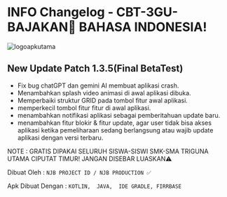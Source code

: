 # INFO Changelog - CBT-3GU-BAJAKAN🛑 BAHASA INDONESIA!

![logoapkutama](https://github.com/user-attachments/assets/2249fa6f-0242-4aca-b56b-09881f370e4f)

## New Update Patch 1.3.5(Final BetaTest)
- Fix bug chatGPT dan gemini AI membuat aplikasi crash.
- Menambahkan splash video animasi di awal aplikasi dibuka.
- Memperbaiki struktur GRID pada tombol fitur awal aplikasi.
- memperkecil tombol fitur fitur di awal aplikasi. 
- menambahkan notifikasi aplikasi sebagai pemberitahuan update baru. 
- menambahkan fitur blokir & fitur update, agar user tidak bisa akses aplikasi ketika pemeliharaan sedang berlangsung atau wajib update aplikasi dengan versi terbaru. 


NOTE : GRATIS DIPAKAI SELURUH SISWA-SISWI SMK-SMA TRIGUNA UTAMA CIPUTAT TIMUR!
JANGAN DISEBAR LUASKAN⚠️


Dibuat Oleh :
`NJB PROJECT ID / NJB PRODUCTION ✅`

Apk Dibuat Dengan :
`KOTLIN,  JAVA,  IDE GRADLE, FIRRBASE`
